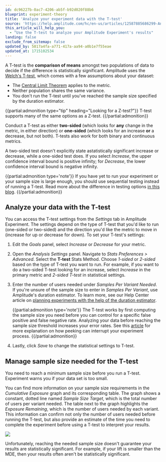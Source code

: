 ```yaml
---
id: dc96227b-0ac7-4206-ab5f-b92d020f88b6
blueprint: experiment-theory
title: 'Analyze your experiment data with the T-test'
source: 'https://help.amplitude.com/hc/en-us/articles/12587885686299-Analyze-your-experiment-data-with-the-T-test'
this_article_will_help_you:
  - "Use the T-test to analyze your Amplitude Experiment's results"
landing: false
exclude_from_sitemap: false
updated_by: 5817a4fa-a771-417a-aa94-a0b1e7f55eae
updated_at: 1715102534
---
```


A T-test is the **comparison of means** amongst two populations of data to decide if the difference is statistically significant. Amplitude uses the [Welch's T-test](https://en.wikipedia.org/wiki/Welch%27s_t-test), which comes with a few assumptions about your dataset:

* The [Central Limit Theorem](https://en.wikipedia.org/wiki/Central_limit_theorem) applies to the metric.
* Neither population shares the same variance.
* You don't run the T-test until you've reached the sample size specified by the duration estimator.

{{partial:admonition type="tip" heading="Looking for a Z-test?"}}
T-test supports many of the same options as a Z-test.
{{/partial:admonition}}

Conduct a T-test as either **two-sided** (which looks for **any** change in the metric, in either direction) or **one-sided** (which looks for an increase **or** a decrease, but not both). T-tests also work for both binary and continuous metrics.

A two-sided test doesn't explicitly state astatistically significant increase or decrease, while a one-sided test does. If you select *Increase*, the upper confidence interval bound is positive infinity; for *Decrease*, the lower confidence interval bound is negative infinity.

{{partial:admonition type='note'}}
If you have yet to run your experiment or your sample size is large enough, you should use sequential testing instead of running a T-test. Read more about the difference in testing options [in this blog](https://amplitude.com/blog/sequential-test-vs-t-test).
{{/partial:admonition}}

## Analyze your data with the T-test

You can access the T-test settings from the *Settings* tab in Amplitude Experiment. The settings depend on the type of T-test that you'd like to run (one-sided or two-sided) and the direction you'd like the metric to move in (increase for up or decrease for down). To set your T-test's settings:

1. Edit the *Goals* panel, select *Increase* or *Decrease* for your metric.
2. Open the *Analysis Settings* panel. Navigate to *Stats Preferences > Advanced*. Select the **T-test** Stats Method. Choose *1-sided* or *2-sided* based on the type of T-test you want to run. For example, if you want to do a two-sided T-test looking for an increase, select *Increase* in the primary metric and *2-sided T-test* in statistical settings.
3. Enter the number of users needed under *Samples Per Variant Needed*. If you're unsure of the sample size to enter in *Samples Per Variant*, use Amplitude's duration estimator. To learn more, see our Help Center article on [planning experiments with the help of the duration estimator](/docs/feature-experiment/workflow/experiment-estimate-duration).

    {{partial:admonition type='note'}}
    The T-test works by first computing the sample size you need before you can control for a specific false positive and false negative rate. Analyzing your data before reaching the sample size threshold increases your error rates. See this [article](https://medium.com/@SkyscannerEng/the-fourth-ghost-of-experimentation-peeking-b33890dcd3de) for more explanation on how peeking can interrupt your experiment process.
    {{/partial:admonition}}

4. Lastly, click *Save* to change the statistical settings to T-test.

## Manage sample size needed for the T-test

You need to reach a minimum sample size before you run a T-test. Experiment warns you if your data set is too small. 

You can find more information on your sample size requirements in the *Cumulative Exposure* graph and its corresponding table. The graph shows a constant, dotted line named *Sample Size Target*, which is the total number of users per variant needed. The table next to the graph highlights the *Exposure Remaining*, which is the number of users needed by each variant. This information can confirm not only the number of users needed before running the T-test, but also provide an estimate of the time you need to complete the experiment before using a T-test to interpret your results.

![](/docs/output/img/experiment-theory/RM3egRnbjtRu6omQuMOnWLzB454XqT8c0Zggca7cXJGi3BM6utiLZjfABHlMD3LEQi3rkWuz1DWXwinwVTJeZ3WQ40aAi9qhQAFzhO769-nlNFWRhYzAhzOVPTk0UHO6k323AO60QDFVCgcZE-AThMY)

Unfortunately, reaching the needed sample size doesn't guarantee your results are statistically significant. For example, if your lift is smaller than the MDE, then your results often aren't be statistically significant.